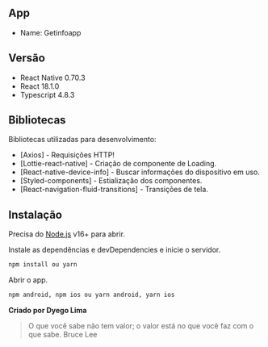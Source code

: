 ## App

- Name: Getinfoapp

## Versão

- React Native 0.70.3
- React 18.1.0
- Typescript 4.8.3

## Bibliotecas

Bibliotecas utilizadas para desenvolvimento:

- [Axios] - Requisições HTTP!
- [Lottie-react-native] - Criação de componente de Loading.
- [React-native-device-info] - Buscar informações do dispositivo em uso.
- [Styled-components] - Estialização dos componentes.
- [React-navigation-fluid-transitions] - Transições de tela.

## Instalação

Precisa do [Node.js](https://nodejs.org/) v16+ para abrir.

Instale as dependências e devDependencies e inicie o servidor.

```sh
npm install ou yarn
```

Abrir o app.

```sh
npm android, npm ios ou yarn android, yarn ios
```

**Criado por Dyego Lima**

> O que você sabe não tem valor;
> o valor está no que você faz com o que sabe.
> Bruce Lee
